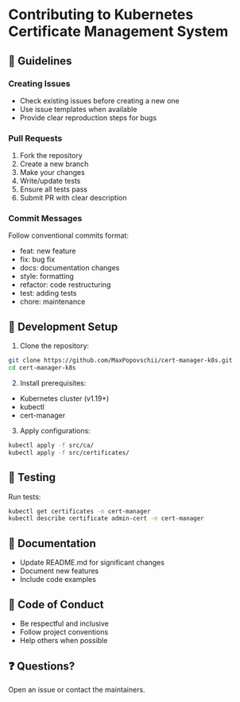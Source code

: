 # Contributing to Kubernetes Certificate Management System

## 🎯 Guidelines

### Creating Issues
- Check existing issues before creating a new one
- Use issue templates when available
- Provide clear reproduction steps for bugs

### Pull Requests
1. Fork the repository
2. Create a new branch
3. Make your changes
4. Write/update tests
5. Ensure all tests pass
6. Submit PR with clear description

### Commit Messages
Follow conventional commits format:
- feat: new feature
- fix: bug fix
- docs: documentation changes
- style: formatting
- refactor: code restructuring
- test: adding tests
- chore: maintenance

## 🔧 Development Setup

1. Clone the repository:
```bash
git clone https://github.com/MaxPopovschii/cert-manager-k8s.git
cd cert-manager-k8s
```

2. Install prerequisites:
- Kubernetes cluster (v1.19+)
- kubectl
- cert-manager

3. Apply configurations:
```bash
kubectl apply -f src/ca/
kubectl apply -f src/certificates/
```

## 🧪 Testing

Run tests:
```bash
kubectl get certificates -n cert-manager
kubectl describe certificate admin-cert -n cert-manager
```

## 📝 Documentation

- Update README.md for significant changes
- Document new features
- Include code examples

## 🤝 Code of Conduct

- Be respectful and inclusive
- Follow project conventions
- Help others when possible

## ❓ Questions?

Open an issue or contact the maintainers.
